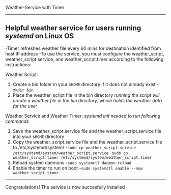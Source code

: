 Weather-Service with Timer

---
Helpful weather service for users running *systemd* on Linux OS
---
-Timer refreshes weather file every 60 mins for destination identified from host IP address
-To use the service, you must configure the weather_script, weather_script.service, and weather_script.timer according to the following instructions:

Weather Script:
1. Create a bin folder in your `$HOME` directory if it does not already exist
   -`mkdir bin`
2. Place the weather_script file in the bin directory 
*running the script will create a weather file in the bin directory, which holds the weather data for the user*

Weather Service and Weather Timer:
*systemd init needed to run following commands*
1. Save the weather_script.service file and the weather_script.service file into your `$HOME` directory 
2. Copy the weather_script.service file and the weather_script.service file to /etc/systemd/system/
   -`sudo cp weather_script.service /etc/systemd/system/weather_script.service`
   -`sudo cp weather_script.timer /etc/systemd/system/weather_script.timer`
3. Reload system daemons 
   -`sudo systemctl daemon-reload`
4. Enable the timer to run on boot
   -`sudo systemctl enable --now weather_script.timer`
---
Congratulations! The service is now succesfully installed

